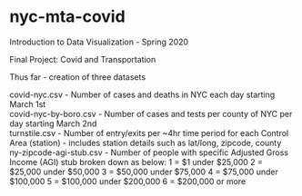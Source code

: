 # nyc-mta-covid

Introduction to Data Visualization - Spring 2020

Final Project: Covid and Transportation 

Thus far - creation of three datasets

covid-nyc.csv - Number of cases and deaths in NYC each day starting March 1st   
covid-nyc-by-boro.csv - Number of cases and tests per county of NYC per day starting March 2nd  
turnstile.csv - Number of entry/exits per ~4hr time period for each Control Area (station) - includes station details such as lat/long, zipcode, county  
ny-zipcode-agi-stub.csv - Number of people with specific Adjusted Gross Income (AGI) stub broken down as below:
1 = $1 under $25,000
2 = $25,000 under $50,000
3 = $50,000 under $75,000
4 = $75,000 under $100,000
5 = $100,000 under $200,000
6 = $200,000 or more

